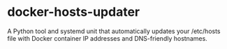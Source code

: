 # docker-hosts-updater
A Python tool and systemd unit that automatically updates your /etc/hosts file with Docker container IP addresses and DNS-friendly hostnames.

